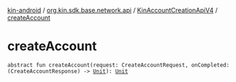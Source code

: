 [kin-android](../../index.md) / [org.kin.sdk.base.network.api](../index.md) / [KinAccountCreationApiV4](index.md) / [createAccount](./create-account.md)

# createAccount

`abstract fun createAccount(request: CreateAccountRequest, onCompleted: (CreateAccountResponse) -> `[`Unit`](https://kotlinlang.org/api/latest/jvm/stdlib/kotlin/-unit/index.html)`): `[`Unit`](https://kotlinlang.org/api/latest/jvm/stdlib/kotlin/-unit/index.html)